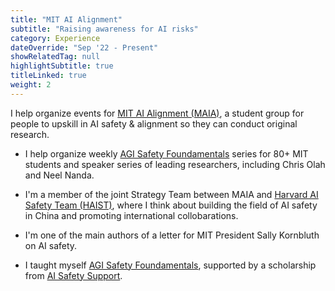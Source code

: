 ```yaml
---
title: "MIT AI Alignment"
subtitle: "Raising awareness for AI risks"
category: Experience
dateOverride: "Sep '22 - Present"
showRelatedTag: null
highlightSubtitle: true
titleLinked: true
weight: 2
---
```


I help organize events for [MIT AI Alignment (MAIA)](https://www.mitalignment.org/), a student group for people to upskill in AI safety & alignment so they can conduct original research.
<br>

- I help organize weekly [AGI Safety Foundamentals](https://www.agisafetyfundamentals.com/ai-alignment-curriculum) series for 80+ MIT students and speaker series of leading researchers, including Chris Olah and Neel Nanda.

- I'm a member of the joint Strategy Team between MAIA and [Harvard AI Safety Team (HAIST)](https://haist.ai/), where I think about building the field of AI safety in China and promoting international collobarations.

- I'm one of the main authors of a letter for MIT President Sally Kornbluth on AI safety.

- I taught myself [AGI Safety Foundamentals](https://www.agisafetyfundamentals.com/ai-alignment-curriculum), supported by a scholarship from [AI Safety Support](https://www.aisafetysupport.org/).

